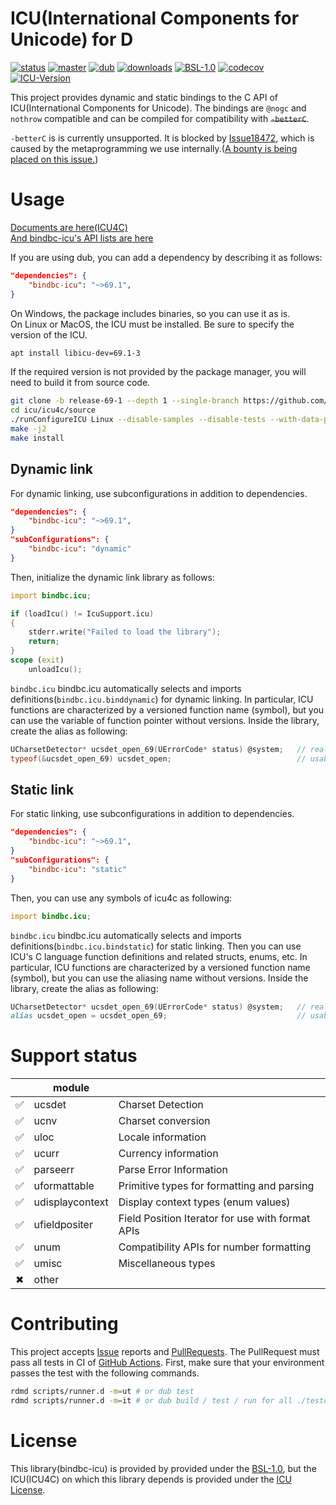 # ICU(International Components for Unicode) for D
[![status](https://github.com/shoo/bindbc-icu/workflows/status/badge.svg)](https://github.com/shoo/bindbc-icu/actions?query=workflow%3Astatus)
[![master](https://github.com/shoo/bindbc-icu/workflows/master/badge.svg)](https://github.com/shoo/bindbc-icu/actions?query=workflow%3Amaster)
[![dub](https://img.shields.io/dub/v/bindbc-icu.svg?cacheSeconds=3600)](https://code.dlang.org/packages/bindbc-icu)
[![downloads](https://img.shields.io/dub/dt/bindbc-icu.svg?cacheSeconds=3600)](https://code.dlang.org/packages/bindbc-icu)
[![BSL-1.0](http://img.shields.io/badge/license-BSL--1.0-blue.svg?style=flat)](./LICENSE)
[![codecov](https://codecov.io/gh/shoo/bindbc-icu/branch/master/graph/badge.svg)](https://codecov.io/gh/shoo/bindbc-icu)
[![ICU-Version](http://img.shields.io/badge/icu%20version-69.1-green.svg?style=flat)](https://github.com/unicode-org/icu/releases/tag/release-69-1)

This project provides dynamic and static bindings to the C API of ICU(International Components for Unicode). The bindings are `@nogc` and `nothrow` compatible and can be compiled for compatibility with <s>`-betterC`</s>.

`-betterC` is is currently unsupported. It is blocked by [Issue18472](https://issues.dlang.org/show_bug.cgi?id=18472), which is caused by the metaprogramming we use internally.([A bounty is being placed on this issue.](https://www.flipcause.com/secure/cause_pdetails/NjU3MTQ=))

# Usage
[Documents are here(ICU4C)](http://userguide.icu-project.org/)  
[And bindbc-icu's API lists are here](https://shoo.github.io/bindbc-icu/)

If you are using dub, you can add a dependency by describing it as follows:

```json
"dependencies": {
    "bindbc-icu": "~>69.1",
}
```

On Windows, the package includes binaries, so you can use it as is.  
On Linux or MacOS, the ICU must be installed. Be sure to specify the version of the ICU.

```sh
apt install libicu-dev=69.1-3
```

If the required version is not provided by the package manager, you will need to build it from source code.

```sh
git clone -b release-69-1 --depth 1 --single-branch https://github.com/unicode-org/icu.git
cd icu/icu4c/source
./runConfigureICU Linux --disable-samples --disable-tests --with-data-packaging=library
make -j2
make install
```

## Dynamic link
For dynamic linking, use subconfigurations in addition to dependencies.

```json
"dependencies": {
    "bindbc-icu": "~>69.1",
}
"subConfigurations": {
    "bindbc-icu": "dynamic"
}
```

Then, initialize the dynamic link library as follows:

```d
import bindbc.icu;

if (loadIcu() != IcuSupport.icu)
{
    stderr.write("Failed to load the library");
    return;
}
scope (exit)
    unloadIcu();
```

`bindbc.icu` bindbc.icu automatically selects and imports definitions(`bindbc.icu.binddynamic`) for dynamic linking.
In particular, ICU functions are characterized by a versioned function name (symbol), but you can use the variable of function pointer without versions.
Inside the library, create the alias as following:

```d
UCharsetDetector* ucsdet_open_69(UErrorCode* status) @system;   // real symbol
typeof(&ucsdet_open_69) ucsdet_open;                            // usable function pointer from dynamic link libraries
```

## Static link
For static linking, use subconfigurations in addition to dependencies.

```json
"dependencies": {
    "bindbc-icu": "~>69.1",
}
"subConfigurations": {
    "bindbc-icu": "static"
}
```

Then, you can use any symbols of icu4c as following:

```d
import bindbc.icu;
```

`bindbc.icu` bindbc.icu automatically selects and imports definitions(`bindbc.icu.bindstatic`) for static linking.
Then you can use ICU's C language function definitions and related structs, enums, etc.
In particular, ICU functions are characterized by a versioned function name (symbol), but you can use the aliasing name without versions.
Inside the library, create the alias as following:

```d
UCharsetDetector* ucsdet_open_69(UErrorCode* status) @system;   // real symbol
alias ucsdet_open = ucsdet_open_69;                             // usable alias
```

# Support status

|           | module     |                         |
|:---------:|------------|-------------------------|
| ✅️        | ucsdet     | Charset Detection       |
| ✅️        | ucnv       | Charset conversion      |
| ✅️        | uloc       | Locale information      |
| ✅️        | ucurr      | Currency information    |
| ✅️        | parseerr   | Parse Error Information |
| ✅️        | uformattable | Primitive types for formatting and parsing |
| ✅️        | udisplaycontext | Display context types (enum values) |
| ✅️        | ufieldpositer | Field Position Iterator for use with format APIs |
| ✅️        | unum       | Compatibility APIs for number formatting |
| ✅️        | umisc      | Miscellaneous types     |
| ✖         | other      |                         |


# Contributing
This project accepts [Issue](https://github.com/shoo/bindbc-icu/issues) reports and [PullRequests](https://github.com/shoo/bindbc-icu/pulls).
The PullRequest must pass all tests in CI of [GitHub Actions](https://github.com/shoo/bindbc-icu/actions).
First, make sure that your environment passes the test with the following commands.

```sh
rdmd scripts/runner.d -m=ut # or dub test
rdmd scripts/runner.d -m=it # or dub build / test / run for all ./testcases/* directories.
```

# License

This library(bindbc-icu) is provided by provided under the [BSL-1.0](./LICENSE), but the ICU(ICU4C) on which this library depends is provided under the [ICU License](https://github.com/unicode-org/icu/blob/master/icu4c/LICENSE).
